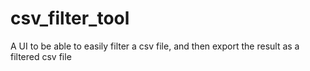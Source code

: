 # csv_filter_tool
 A UI to be able to easily filter a csv file, and then export the result as a filtered csv file

